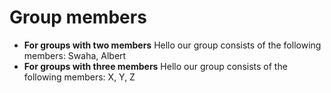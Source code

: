 # Group members

* **For groups with two members** Hello our group consists of the following members: Swaha, Albert
* **For groups with three members** Hello our group consists of the following members: X, Y, Z

